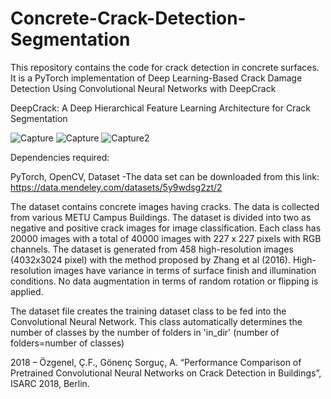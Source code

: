 # Concrete-Crack-Detection-Segmentation

This repository contains the code for crack detection in concrete surfaces. It is a PyTorch implementation of Deep Learning-Based Crack Damage Detection Using Convolutional Neural Networks with DeepCrack

DeepCrack: A Deep Hierarchical Feature Learning Architecture for Crack Segmentation



![Capture](https://github.com/yhlleo/DeepCrack/blob/master/figures/architecture.jpg?raw=true)
![Capture](https://user-images.githubusercontent.com/46296774/103016160-edd0b180-4541-11eb-8cfe-3c7680569eb9.PNG)
![Capture2](https://user-images.githubusercontent.com/46296774/103016173-f4f7bf80-4541-11eb-9bb5-933dcd725d9b.PNG)

Dependencies required:

PyTorch,
OpenCV,
Dataset -The data set can be downloaded from this link: https://data.mendeley.com/datasets/5y9wdsg2zt/2

The dataset contains concrete images having cracks. The data is collected from various METU Campus Buildings.
The dataset is divided into two as negative and positive crack images for image classification. 
Each class has 20000 images with a total of 40000 images with 227 x 227 pixels with RGB channels. 
The dataset is generated from 458 high-resolution images (4032x3024 pixel) with the method proposed by Zhang et al (2016). 
High-resolution images have variance in terms of surface finish and illumination conditions. 
No data augmentation in terms of random rotation or flipping is applied. 

The dataset file creates the training dataset class to be fed into the Convolutional Neural Network. This class automatically determines the number of classes by the number of folders in 'in_dir' (number of folders=number of classes)

2018 – Özgenel, Ç.F., Gönenç Sorguç, A. “Performance Comparison of Pretrained Convolutional Neural Networks on Crack Detection in Buildings”, ISARC 2018, Berlin.
